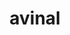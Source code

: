 ---
title: avinal
github: https://github.com/avinal
mode: dark
transition: 1s
score: 68.3
archetype:
- Minimalistic
---